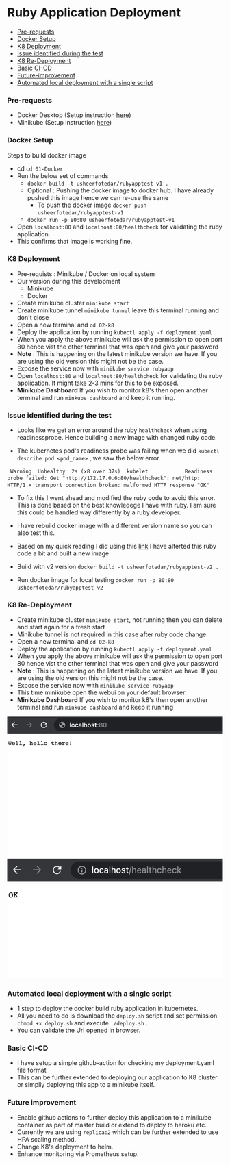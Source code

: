 # Ruby Application Deployment

- [Pre-requests](#pre-requests)
- [Docker Setup](#docker-setup)
- [K8 Deployment](#k8-deployment)
- [Issue identified during the test](#issue-identified-during-the-test)
- [K8 Re-Deployment](#k8-re-deployment)
- [Basic CI-CD](#basic-ci-cd)
- [Future-improvement](#future-improvement)
- [Automated local deployment with a single script](#automated-local-deployment-with-a-single-script)


### Pre-requests 
- Docker Desktop (Setup instruction [here](https://www.docker.com/products/docker-desktop))
- Minikube (Setup instruction [here](https://minikube.sigs.k8s.io/docs/start/))

### Docker Setup

Steps to build docker image

- cd `cd 01-Docker` 
- Run the below set of commands
  - `docker build -t usheerfotedar/rubyapptest-v1 .`
  - Optional : Pushing the docker image to docker hub. I have already pushed this image hence we can re-use the same
    - To push the docker image `docker push usheerfotedar/rubyapptest-v1`
  - `docker run -p 80:80 usheerfotedar/rubyapptest-v1`
- Open `localhost:80` and `localhost:80/healthcheck` for validating the ruby application.
- This confirms that image is working fine.

### K8 Deployment
- Pre-requists : Minikube / Docker on local system
- Our version during this development 
  - Minikube
  - Docker
- Create minikube cluster `minikube start`
- Create minikube tunnel `minikube tunnel` leave this terminal running and don't close
- Open a new terminal and `cd 02-k8` 
- Deploy the application by running `kubectl apply -f deployment.yaml`
- When you apply the above minikube will ask the permission to open port 80 hence vist the other terminal that was open and give your password 
- **Note** : This is happening on the latest minikube version we have. If you are using the old version this might not be the case.
- Expose the service now with `minikube service rubyapp`
- Open `localhost:80` and `localhost:80/healthcheck` for validating the ruby application. It might take 2-3 mins for this to be exposed.
- **Minikube Dashboard** If you wish to monitor k8's then open another terminal and run `minkube dashboard` and keep it running.

### Issue identified during the test
- Looks like we get an error around the ruby `healthcheck` when using readinessprobe. Hence building a new image with changed ruby code.

- The kubernetes pod's readiness probe was failing when we did 
`kubectl describe pod <pod_name>` , we saw the below error

```
 Warning  Unhealthy  2s (x8 over 37s)  kubelet            Readiness probe failed: Get "http://172.17.0.6:80/healthcheck": net/http: HTTP/1.x transport connection broken: malformed HTTP response "OK"
```
- To fix this I went ahead and modified the ruby code to avoid this error. This is done based on the best knowledege I have with ruby. I am sure this could be handled way differently by a ruby developer.

- I have rebuild docker image with a different version name so you can also test this.
- Based on my quick reading I did using this [link](https://blog.appsignal.com/2016/11/23/ruby-magic-building-a-30-line-http-server-in-ruby.html) I have alterted this ruby code a bit and built a new image
- Build with v2 version `docker build -t usheerfotedar/rubyapptest-v2 .`
- Run docker image for local testing `docker run -p 80:80 usheerfotedar/rubyapptest-v2`

### K8 Re-Deployment 
- Create minikube cluster `minikube start`, not running then you can delete and start again for a fresh start
- Minikube tunnel is not required in this case after ruby code change.
- Open a new terminal and `cd 02-k8` 
- Deploy the application by running `kubectl apply -f deployment.yaml`
- When you apply the above minikube will ask the permission to open port 80 hence vist the other terminal that was open and give your password 
- **Note** : This is happening on the latest minikube version we have. If you are using the old version this might not be the case.
- Expose the service now with `minikube service rubyapp`
- This time minikube open the webui on your default browser.
- **Minikube Dashboard** If you wish to monitor k8's then open another terminal and run `minkube dashboard` and keep it running

![HomePage](Images/1-home.png)
![Healthcheck](Images/2-healthcheck.png)


### Automated local deployment with a single script
- 1 step to deploy the docker build ruby application in kubernetes.
- All you need to do is download the `deploy.sh` script and set permission `chmod +x deploy.sh` and execute `./deploy.sh` .
- You can validate the Url opened in browser.

### Basic CI-CD
- I have setup a simple github-action for checking my deployment.yaml file format
- This can be further extended to deploying our application to K8 cluster or simpliy deploying this app to a minikube itself.

### Future improvement 
- Enable github actions to further deploy this application to a minikube container as part of master build or extend to deploy to heroku etc.
- Currently we are using `replica:2` which can be further extended to use HPA scaling method.
- Change K8's deployment to helm.
- Enhance monitoring via Prometheus setup.